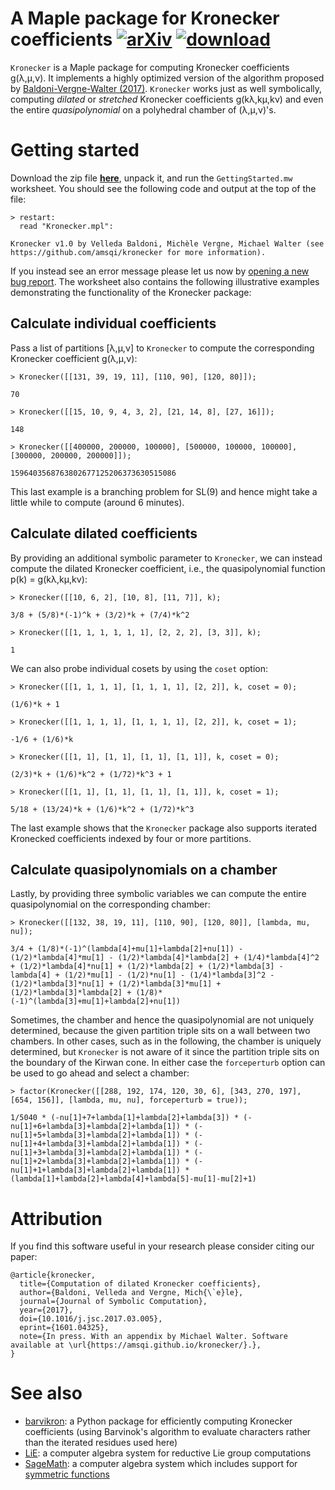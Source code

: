 # A Maple package for Kronecker coefficients [![arXiv](https://img.shields.io/badge/arxiv-1601.04325-blue)](http://arxiv.org/abs/1601.04325) [![download](https://img.shields.io/badge/download-zip-red)](https://github.com/amsqi/kronecker/zipball/master)

`Kronecker` is a Maple package for computing Kronecker coefficients g(λ,μ,ν). It implements a highly optimized version of the algorithm proposed by [Baldoni-Vergne-Walter (2017)](http://arxiv.org/abs/1601.04325). `Kronecker` works just as well symbolically, computing *dilated* or *stretched* Kronecker coefficients g(kλ,kμ,kν) and even the entire *quasipolynomial* on a polyhedral chamber of (λ,μ,ν)'s.


# Getting started

Download the zip file [**here**](https://github.com/amsqi/kronecker/zipball/master), unpack it, and run the `GettingStarted.mw` worksheet.
You should see the following code and output at the top of the file:
```maple
> restart:
  read "Kronecker.mpl":

Kronecker v1.0 by Velleda Baldoni, Michèle Vergne, Michael Walter (see https://github.com/amsqi/kronecker for more information).
```
If you instead see an error message please let us now by [opening a new bug report](https://github.com/amsqi/kronecker/issues/new).
The worksheet also contains the following illustrative examples demonstrating the functionality of the Kronecker package:

## Calculate individual coefficients

Pass a list of partitions [λ,μ,ν] to `Kronecker` to compute the corresponding Kronecker coefficient g(λ,μ,ν):

```maple
> Kronecker([[131, 39, 19, 11], [110, 90], [120, 80]]);

70

> Kronecker([[15, 10, 9, 4, 3, 2], [21, 14, 8], [27, 16]]);

148

> Kronecker([[400000, 200000, 100000], [500000, 100000, 100000], [300000, 200000, 200000]]);

1596403568763802677125206373630515086
```

This last example is a branching problem for SL(9) and hence might take a little while to compute (around 6 minutes).

## Calculate dilated coefficients

By providing an additional symbolic parameter to `Kronecker`, we can instead compute the dilated Kronecker coefficient, i.e., the quasipolynomial function p(k) = g(kλ,kμ,kν):

```maple
> Kronecker([[10, 6, 2], [10, 8], [11, 7]], k);

3/8 + (5/8)*(-1)^k + (3/2)*k + (7/4)*k^2

> Kronecker([[1, 1, 1, 1, 1, 1], [2, 2, 2], [3, 3]], k);

1
```

We can also probe individual cosets by using the `coset` option:

```maple
> Kronecker([[1, 1, 1, 1], [1, 1, 1, 1], [2, 2]], k, coset = 0);

(1/6)*k + 1

> Kronecker([[1, 1, 1, 1], [1, 1, 1, 1], [2, 2]], k, coset = 1);

-1/6 + (1/6)*k
```

```maple
> Kronecker([[1, 1], [1, 1], [1, 1], [1, 1]], k, coset = 0);

(2/3)*k + (1/6)*k^2 + (1/72)*k^3 + 1

> Kronecker([[1, 1], [1, 1], [1, 1], [1, 1]], k, coset = 1);

5/18 + (13/24)*k + (1/6)*k^2 + (1/72)*k^3
```

The last example shows that the `Kronecker` package also supports iterated Kronecked coefficients indexed by four or more partitions.

## Calculate quasipolynomials on a chamber

Lastly, by providing three symbolic variables we can compute the entire quasipolynomial on the corresponding chamber:

```maple
> Kronecker([[132, 38, 19, 11], [110, 90], [120, 80]], [lambda, mu, nu]);

3/4 + (1/8)*(-1)^(lambda[4]+mu[1]+lambda[2]+nu[1]) - (1/2)*lambda[4]*mu[1] - (1/2)*lambda[4]*lambda[2] + (1/4)*lambda[4]^2 + (1/2)*lambda[4]*nu[1] + (1/2)*lambda[2] + (1/2)*lambda[3] - lambda[4] + (1/2)*mu[1] - (1/2)*nu[1] - (1/4)*lambda[3]^2 - (1/2)*lambda[3]*nu[1] + (1/2)*lambda[3]*mu[1] + (1/2)*lambda[3]*lambda[2] + (1/8)*(-1)^(lambda[3]+mu[1]+lambda[2]+nu[1])
```

Sometimes, the chamber and hence the quasipolynomial are not uniquely determined, because the given partition triple sits on a wall between two chambers.
In other cases, such as in the following, the chamber is uniquely determined, but `Kronecker` is not aware of it since the partition triple sits on the boundary of the Kirwan cone.
In either case the `forceperturb` option can be used to go ahead and select a chamber:

```maple
> factor(Kronecker([[288, 192, 174, 120, 30, 6], [343, 270, 197], [654, 156]], [lambda, mu, nu], forceperturb = true));

1/5040 * (-nu[1]+7+lambda[1]+lambda[2]+lambda[3]) * (-nu[1]+6+lambda[3]+lambda[2]+lambda[1]) * (-nu[1]+5+lambda[3]+lambda[2]+lambda[1]) * (-nu[1]+4+lambda[3]+lambda[2]+lambda[1]) * (-nu[1]+3+lambda[3]+lambda[2]+lambda[1]) * (-nu[1]+2+lambda[3]+lambda[2]+lambda[1]) * (-nu[1]+1+lambda[3]+lambda[2]+lambda[1]) * (lambda[1]+lambda[2]+lambda[4]+lambda[5]-mu[1]-mu[2]+1)
```


# Attribution

If you find this software useful in your research please consider citing our paper:

```
@article{kronecker,
  title={Computation of dilated Kronecker coefficients},
  author={Baldoni, Velleda and Vergne, Mich{\`e}le},
  journal={Journal of Symbolic Computation},
  year={2017},
  doi={10.1016/j.jsc.2017.03.005},
  eprint={1601.04325},
  note={In press. With an appendix by Michael Walter. Software available at \url{https://amsqi.github.io/kronecker/}.},
}
```


# See also

- [barvikron](https://github.com/amsqi/barvikron): a Python package for efficiently computing Kronecker coefficients (using Barvinok's algorithm to evaluate characters rather than the iterated residues used here)
- [LiE](http://wwwmathlabo.univ-poitiers.fr/~maavl/LiE/): a computer algebra system for reductive Lie group computations
- [SageMath](http://sagemath.org/): a computer algebra system which includes support for [symmetric functions](http://doc.sagemath.org/html/en/reference/combinat/sage/combinat/sf/sfa.html#sage.combinat.sf.sfa.SymmetricFunctionAlgebra_generic_Element.itensor)
